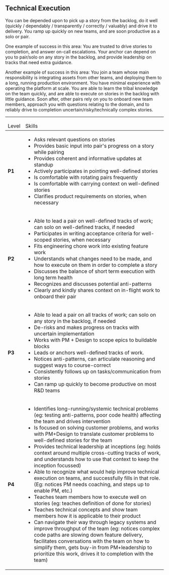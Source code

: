 <!--- This file was GENERATED.  Do not edit it directly.  Instead, edit the corresponding YAML file --->
## Technical Execution

You can be depended upon to pick up a story from the backlog, do it well (quickly / dependably / transparently / correctly / valuably) and drive it to delivery. You ramp up quickly on new teams, and are soon productive as a solo or pair.

One example of success in this area: You are trusted to drive stories to completion, and answer on-call escalations. Your anchor can depend on you to pair/solo on any story in the backlog, and provide leadership on tracks that need extra guidance.

Another example of success in this area: You join a team whose main responsibility is integrating assets from other teams, and deploying them to a long, running production environment. You have minimal experience with operating the platform at scale. You are able to learn the tribal knowledge on the team quickly, and are able to execute on stories in the backlog with little guidance. Soon after, other pairs rely on you to onboard new team members, approach you with questions relating to the domain, and to reliably drive to completion uncertain/risky/technically complex stories.

---

<table>
<tbody>

<thead>
<td>Level</td><td>Skills</td>
</thead>

<tr>
<td><strong>P1</strong></td>
<td valign="top"><ul>
  <li>Asks relevant questions on stories</li>

  <li>Provides basic input into pair's progress on a story while pairing</li>

  <li>Provides coherent and informative updates at standup</li>

  <li>Actively participates in pointing well-defined stories</li>

  <li>Is comfortable with rotating pairs frequently</li>

  <li>Is comfortable with carrying context on well-defined stories</li>

  <li>Clarifies product requirements on stories, when necessary</li>
</ul></td>
</tr>

<tr>
<td><strong>P2</strong></td>
<td valign="top"><ul>
  <li>Able to lead a pair on well-defined tracks of work; can solo on well-defined tracks, if needed</li>

  <li>Participates in writing acceptance criteria for well-scoped stories, when necessary</li>

  <li>Fits engineering chore work into existing feature work</li>

  <li>Understands what changes need to be made, and how to execute on them in order to complete a story</li>

  <li>Discusses the balance of short term execution with long term health</li>

  <li>Recognizes and discusses potential anti-patterns</li>

  <li>Clearly and kindly shares context on in-flight work to onboard their pair</li>
</ul></td>
</tr>

<tr>
<td><strong>P3</strong></td>
<td valign="top"><ul>
  <li>Able to lead a pair on all tracks of work; can solo on any story in the backlog, if needed</li>

  <li>De-risks and makes progress on tracks with uncertain implementation</li>

  <li>Works with PM + Design to scope epics to buildable blocks</li>

  <li>Leads or anchors well-defined tracks of work.</li>

  <li>Notices anti-patterns, can articulate reasoning and suggest ways to course-correct</li>

  <li>Consistently follows up on tasks/communication from stories</li>

  <li>Can ramp up quickly to become productive on most R&D teams</li>
</ul></td>
</tr>

<tr>
<td><strong>P4</strong></td>
<td valign="top"><ul>
  <li>Identifies long-running/systemic technical problems (eg: testing anti-patterns, poor code health) affecting the team and drives intervention</li>

  <li>Is focused on solving customer problems, and works with PM+Design to translate customer problems to well-defined stories for the team</li>

  <li>Provides technical leadership at inceptions (eg: holds context around multiple cross-cutting tracks of work, and understands how to use that context to keep the inception focussed)</li>

  <li>Able to recognize what would help improve technical execution on teams, and successfully fills in that role. (Eg: notices PM needs coaching, and steps up to enable PM, etc.)</li>

  <li>Teaches team members how to execute well on stories (eg: teaches definition of done for stories)</li>

  <li>Teaches technical concepts and show team members how it is applicable to their product</li>

  <li>Can navigate their way through legacy systems and improve throughput of the team (eg: notices complex code paths are slowing down feature delivery, facilitates conversations with the team on how to simplify them, gets buy-in from PM+leadership to prioritize this work, drives it to completion with the team)</li>
</ul></td>
</tr>



</tbody></table>
